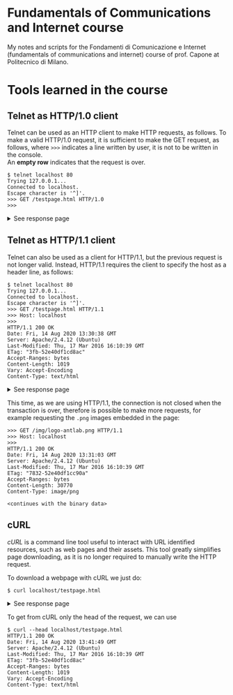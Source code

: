 # Fundamentals of Communications and Internet course
My notes and scripts for the Fondamenti di Comunicazione e Internet (fundamentals of communications and internet) course of prof. Capone at Politecnico di Milano.

# Tools learned in the course

## Telnet as HTTP/1.0 client
Telnet can be used as an HTTP client to make HTTP requests, as follows. To make a valid HTTP/1.0 request, it is sufficient to make the GET request, as follows, where `>>>` indicates a line written by user, it is not to be written in the console.  
An **empty row** indicates that the request is over.

```
$ telnet localhost 80
Trying 127.0.0.1...
Connected to localhost.
Escape character is '^]'.
>>> GET /testpage.html HTTP/1.0
>>> 
``` 
<details>
  <summary>See response page</summary>
  
```html
<!DOCTYPE HTML PUBLIC "-//W3C//DTD HTML 4.01 Transitional//EN">
<html>
<head>
	<meta http-equiv="Content-Type" content="text/html; charset=iso-8859-1">
	<title> RCI Test Page </title>
	<meta name="author" content="docente rci"/>
	<meta name="description" content="Pagina di prova per lo studio del protocollo HTTP - Corso RCI"/>
	<link rel="stylesheet" type="text/css" href="style_rci.css">
</head>

<body>
<div class="striscione">

<table class="tabella">
<tr>
	<td class="colonna_img">
		<img src="img/logo-antlab.png" width="100" height="100" border="0" alt="LOGO_ANTLAB">
	</td>
	<td class="colonna_titolo">
		<h1>
			Corso di Reti di Comunicazione e Internet
		</h1>
	</td>
	<td class="colonna_img">
		<img src="img/logo_poli_small.png" width="100" height="98" border="0" alt="LOGO_POLIMI" align="right">
	</td>
</tr>
</table>

</div>

<br><br><br><br>

<div class="box">

Questa e' una pagina di prova per testare il protocollo HTTP.<br>
Contiene del testo e delle immagini.<br>
<br><br>

</div>

</body>
</html>
Connection closed by foreign host.
```
</details>

## Telnet as HTTP/1.1 client
Telnet can also be used as a client for HTTP/1.1, but the previous request is not longer valid. Instead, HTTP/1.1 requires the client to specify the host as a header line, as follows:

```
$ telnet localhost 80
Trying 127.0.0.1...
Connected to localhost.
Escape character is '^]'.
>>> GET /testpage.html HTTP/1.1
>>> Host: localhost
>>> 
HTTP/1.1 200 OK
Date: Fri, 14 Aug 2020 13:30:38 GMT
Server: Apache/2.4.12 (Ubuntu)
Last-Modified: Thu, 17 Mar 2016 16:10:39 GMT
ETag: "3fb-52e40df1cd8ac"
Accept-Ranges: bytes
Content-Length: 1019
Vary: Accept-Encoding
Content-Type: text/html
``` 
<details>
  <summary>See response page</summary>
  
```html


<!DOCTYPE HTML PUBLIC "-//W3C//DTD HTML 4.01 Transitional//EN">
<html>
<head>
	<meta http-equiv="Content-Type" content="text/html; charset=iso-8859-1">
	<title> RCI Test Page </title>
	<meta name="author" content="docente rci"/>
	<meta name="description" content="Pagina di prova per lo studio del protocollo HTTP - Corso RCI"/>
	<link rel="stylesheet" type="text/css" href="style_rci.css">
</head>

<body>
<div class="striscione">

<table class="tabella">
<tr>
	<td class="colonna_img">
		<img src="img/logo-antlab.png" width="100" height="100" border="0" alt="LOGO_ANTLAB">
	</td>
	<td class="colonna_titolo">
		<h1>
			Corso di Reti di Comunicazione e Internet
		</h1>
	</td>
	<td class="colonna_img">
		<img src="img/logo_poli_small.png" width="100" height="98" border="0" alt="LOGO_POLIMI" align="right">
	</td>
</tr>
</table>

</div>

<br><br><br><br>

<div class="box">

Questa e' una pagina di prova per testare il protocollo HTTP.<br>
Contiene del testo e delle immagini.<br>
<br><br>

</div>

</body>
</html>
```
</details>

This time, as we are using HTTP/1.1, the connection is not closed when the transaction is over, therefore is possible to make more requests, for example requesting the `.png` images embedded in the page:

```
>>> GET /img/logo-antlab.png HTTP/1.1
>>> Host: localhost
>>> 
HTTP/1.1 200 OK
Date: Fri, 14 Aug 2020 13:31:03 GMT
Server: Apache/2.4.12 (Ubuntu)
Last-Modified: Thu, 17 Mar 2016 16:10:39 GMT
ETag: "7832-52e40df1cc90a"
Accept-Ranges: bytes
Content-Length: 30770
Content-Type: image/png

<continues with the binary data>
```

## cURL
*cURL* is a command line tool useful to interact with URL identified resources, such as web pages and their assets. This tool greatly simplifies page downloading, as it is no longer required to manually write the HTTP request.

To download a webpage with cURL we just do:
```
$ curl localhost/testpage.html
``` 
<details>
  <summary>See response page</summary>
  
```html
<!DOCTYPE HTML PUBLIC "-//W3C//DTD HTML 4.01 Transitional//EN">
<html>
<head>
	<meta http-equiv="Content-Type" content="text/html; charset=iso-8859-1">
	<title> RCI Test Page </title>
	<meta name="author" content="docente rci"/>
	<meta name="description" content="Pagina di prova per lo studio del protocollo HTTP - Corso RCI"/>
	<link rel="stylesheet" type="text/css" href="style_rci.css">
</head>

<body>
<div class="striscione">

<table class="tabella">
<tr>
	<td class="colonna_img">
		<img src="img/logo-antlab.png" width="100" height="100" border="0" alt="LOGO_ANTLAB">
	</td>
	<td class="colonna_titolo">
		<h1>
			Corso di Reti di Comunicazione e Internet
		</h1>
	</td>
	<td class="colonna_img">
		<img src="img/logo_poli_small.png" width="100" height="98" border="0" alt="LOGO_POLIMI" align="right">
	</td>
</tr>
</table>

</div>

<br><br><br><br>

<div class="box">

Questa e' una pagina di prova per testare il protocollo HTTP.<br>
Contiene del testo e delle immagini.<br>
<br><br>

</div>

</body>
</html>
```
</details>

To get from cURL only the head of the request, we can use
```
$ curl --head localhost/testpage.html
HTTP/1.1 200 OK
Date: Fri, 14 Aug 2020 13:41:49 GMT
Server: Apache/2.4.12 (Ubuntu)
Last-Modified: Thu, 17 Mar 2016 16:10:39 GMT
ETag: "3fb-52e40df1cd8ac"
Accept-Ranges: bytes
Content-Length: 1019
Vary: Accept-Encoding
Content-Type: text/html
```

